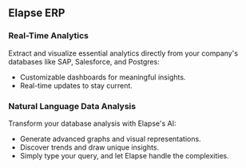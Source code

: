 ## Elapse ERP

### Real-Time Analytics

Extract and visualize essential analytics directly from your company's databases like SAP, Salesforce, and Postgres:

- Customizable dashboards for meaningful insights.
- Real-time updates to stay current.

### Natural Language Data Analysis

Transform your database analysis with Elapse's AI:

- Generate advanced graphs and visual representations.
- Discover trends and draw unique insights.
- Simply type your query, and let Elapse handle the complexities.